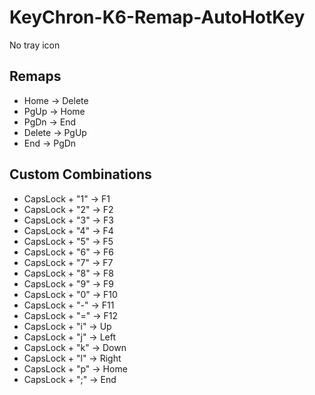 # KeyChron-K6-Remap-AutoHotKey
No tray icon

## Remaps
- Home -> Delete
- PgUp -> Home
- PgDn -> End
- Delete -> PgUp
- End -> PgDn

## Custom Combinations
- CapsLock + "1" -> F1
- CapsLock + "2" -> F2
- CapsLock + "3" -> F3
- CapsLock + "4" -> F4
- CapsLock + "5" -> F5
- CapsLock + "6" -> F6
- CapsLock + "7" -> F7
- CapsLock + "8" -> F8
- CapsLock + "9" -> F9
- CapsLock + "0" -> F10
- CapsLock + "-" -> F11
- CapsLock + "=" -> F12  
- CapsLock + "i" -> Up
- CapsLock + "j" -> Left
- CapsLock + "k" -> Down
- CapsLock + "l" -> Right
- CapsLock + "p" -> Home
- CapsLock + ";" -> End
